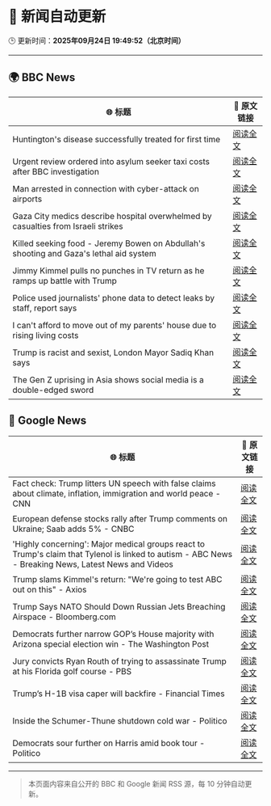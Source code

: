 # 🧠 新闻自动更新

🕒 更新时间：**2025年09月24日 19:49:52（北京时间）**

---

## 🌍 BBC News

| 🌐 标题 | 🔗 原文链接 |
|--------|-------------|
| Huntington's disease successfully treated for first time | [阅读全文](https://www.bbc.com/news/articles/cevz13xkxpro?at_medium=RSS&at_campaign=rss) |
| Urgent review ordered into asylum seeker taxi costs after BBC investigation | [阅读全文](https://www.bbc.com/news/articles/cx2j3regpdno?at_medium=RSS&at_campaign=rss) |
| Man arrested in connection with cyber-attack on airports | [阅读全文](https://www.bbc.com/news/articles/c62ldxyj431o?at_medium=RSS&at_campaign=rss) |
| Gaza City medics describe hospital overwhelmed by casualties from Israeli strikes | [阅读全文](https://www.bbc.com/news/articles/cgknzk46kz6o?at_medium=RSS&at_campaign=rss) |
| Killed seeking food - Jeremy Bowen on Abdullah's shooting and Gaza's lethal aid system | [阅读全文](https://www.bbc.com/news/articles/c75qr0gk0yqo?at_medium=RSS&at_campaign=rss) |
| Jimmy Kimmel pulls no punches in TV return as he ramps up battle with Trump | [阅读全文](https://www.bbc.com/news/articles/c0r09qdnd4yo?at_medium=RSS&at_campaign=rss) |
| Police used journalists' phone data to detect leaks by staff, report says | [阅读全文](https://www.bbc.com/news/articles/c62z5k9kw30o?at_medium=RSS&at_campaign=rss) |
| I can't afford to move out of my parents' house due to rising living costs | [阅读全文](https://www.bbc.com/news/articles/cq65m95gqdjo?at_medium=RSS&at_campaign=rss) |
| Trump is racist and sexist, London Mayor Sadiq Khan says | [阅读全文](https://www.bbc.com/news/articles/cre53qn8v07o?at_medium=RSS&at_campaign=rss) |
| The Gen Z uprising in Asia shows social media is a double-edged sword | [阅读全文](https://www.bbc.com/news/articles/cn4ljv39em7o?at_medium=RSS&at_campaign=rss) |

## 📰 Google News

| 🌐 标题 | 🔗 原文链接 |
|--------|-------------|
| Fact check: Trump litters UN speech with false claims about climate, inflation, immigration and world peace - CNN | [阅读全文](https://news.google.com/rss/articles/CBMifkFVX3lxTE1EM0NpMWh5VER0YTV5Sy1YdnVDQ2gtV0ZrcTgzUGlWY1ZjMGZRSHN3cS1JY2JwY1FkQm5YR2hfRnVwdkNxVkJ1d1E5V1hrODNjek56SE5CVGJ5U1Zyb2hGMDJ1OV9Sc1pfbVl3N0dlemVFaTVQdGFmcWw0SG5ndw?oc=5) |
| European defense stocks rally after Trump comments on Ukraine; Saab adds 5% - CNBC | [阅读全文](https://news.google.com/rss/articles/CBMipAFBVV95cUxPSUFycDZ3NXpXZ1RxV0FveFY4RVBCeXdSU0c2Vkh3RXB6c3BTaE9tZmJZRmJVUkRLRnRCS1pFT1A5VFZFU0FGX2g4YmRiU1UyRllnUzljUU9fTUdPNEJuaXRjUDJoM093WFVWdjZYT0dEdHRMY3pUVE1nZ2RILXhPcGVPak5sUkFrNThRMEowMmNXbHJuVnhVQ28yWU1ZWmhlQlAya9IBqgFBVV95cUxQcjZQMFhzUFhZTEZWSDJtTHNtYjlkNGpvQ0RoWmhVZk5tRGRUSnpjYzJPZXZMcnlSUjNKMEJ3VHpqLVR2Q280UV9Yc0h0Qk5RVHUtWnNQam13LTViTFFvRHczVjMtZXhCX0VUVTI5Z1JyTFEtbDhfd0J4Y1JnLXhWWFpQTkNZd2Ezem1pbWJaZzJ0cV8zeEdVOTBpRC1rdE9fOWljOVZmNWhMQQ?oc=5) |
| 'Highly concerning': Major medical groups react to Trump's claim that Tylenol is linked to autism - ABC News - Breaking News, Latest News and Videos | [阅读全文](https://news.google.com/rss/articles/CBMipgFBVV95cUxQdll4YUVKejR3WEFoXzFKNFlhZ2tNUEprY3l0NEJCZnN6Y29vbU5EMXRNQm9vUWdkR0NFZHFsSVdDbDJ5MGV4cU4xVzRVeUhBbmE1WUZOVEhNR2k4QWpmejFqendVd29aMlhfTUNRVmJ2ZjZ3UmxIZnQ3dVZlcGl3TTlKQVZQQ2U2RzlnTExhTzRrZGQ0SGZGem1aSUdfOC05aGwxb0Jn0gGrAUFVX3lxTE1CWFR1SWdBS3d1UGFZdlFvZlFxalNkUkxIcEh4Qml3Wkt4RFVfMWEzQlRQU254SER2ZjM1S0hRNm5RRU0wNkViNkxpRGRsdWkybEpPb3VwZlJMSWlGaC1LNkNhcDFWc2hUeHhYQkJQMTR3R0d1V251TzczVWp1eUpMUnZDb2dpMmxFcWdxVjRWWkdnanlJMXcySkZQdUI2QlpfdTVXTzFoUmlfdw?oc=5) |
| Trump slams Kimmel's return: "We're going to test ABC out on this" - Axios | [阅读全文](https://news.google.com/rss/articles/CBMib0FVX3lxTE9HVGd3QVpjWmRhWGpxYk5tWDFaWURvUGZ2dTZjX0Z1T2V2NW1UYU1HTHZ4YzdWN184NDBiNGZWem9CbFVwTUN5Vm9uSHdGWFVfenZXWFM0QTRNdEEyRFFWNlRJUUpOOUxONkM5bnM4SQ?oc=5) |
| Trump Says NATO Should Down Russian Jets Breaching Airspace - Bloomberg.com | [阅读全文](https://news.google.com/rss/articles/CBMitAFBVV95cUxPTUlaR2pqMkw2WGkxZEJGSmptSGl3RDRNVjYyM05uLXdKbk1BRlhhR0JsUnFFeWRudUV5TzZJcm51MElZOHdwQ2haeE4zQ3NyaU5mWGZ2ZzdaTmNDSDNZTkVocFpjWW9RZzV2bWRXdFhCV1VtRUNTQzRsbnhNVEJWQ0pPVXpWNmkycHdKNTFaNGhqQTJrU2J5RU05OXFWcWh1dWxQbjUzRDBlSldmUFQ2d2JRSmc?oc=5) |
| Democrats further narrow GOP’s House majority with Arizona special election win - The Washington Post | [阅读全文](https://news.google.com/rss/articles/CBMiqgFBVV95cUxQelZJakw3RnRzSlVWRGE3cFpkWl9ZTWdrNHBwemoxWC1yR1FKaFRRY0N5eFpFZW5EM3BwRTdhN2wwTDRrWXN3SXRnQTllWTdkYl9mX0xWcDBkM3hpZEdoUGtOTmZ4YWthX2RBZjRpbDNrWVE3WUlIanhVTk1ycTlKWFdEeVY3OUpjc3RQb1JZVE8xWERySEkxYXY0LU50aTNDQkdEUmJYSU5TQQ?oc=5) |
| Jury convicts Ryan Routh of trying to assassinate Trump at his Florida golf course - PBS | [阅读全文](https://news.google.com/rss/articles/CBMiugFBVV95cUxPeUFNaXhPWFgtX19oMWs4dVk2RExoQzc4eDB2OUZLQUptNlU2ZWtlaE51V2FlQ0tUQ2E2YzFVMEhCaFdxX2ZyakVIQ0dKb2N5TGloWW50c3ZFbjd0a0wzdGVXS3h6b21QN0VvSk1JVWZLZVhTOC1xMUc2OFZ6OUxyS0tZeERsdGJoOGhuczIycW9ZbkpxNmlPMFFLNzJhM1pzd1RyZlJoOWlLb2RIUGdHaDd1c1NvUGNueVE?oc=5) |
| Trump’s H-1B visa caper will backfire - Financial Times | [阅读全文](https://news.google.com/rss/articles/CBMicEFVX3lxTE1VMlZ5c25ZLXUyaFVVazBCOWl4RHdQMmtsTktNV0R4bnpMNnB6NEhXdHh4U0hYTkRDY04yVE9wdWw3bU5BTklvNjVycmJSeU5wQldqRXV5VHpBZmdhaUhLekFaelRQOXFxNFpUUWRHT2Y?oc=5) |
| Inside the Schumer-Thune shutdown cold war - Politico | [阅读全文](https://news.google.com/rss/articles/CBMilwFBVV95cUxOR29ST2t5NXNuZ0dhM1RaMUNCeEN4Wnc0aXhMU082clAwbW00SndZMWlhNEtxMWN5WGNzM3ZlN0Y3VTh5Tm5JczBVb3o0eXMxMFFuQzdDZzd0ZC1fTzA3TXYzcE5ONEJDcDZxcVh5ZkdpQUZENU05YlRXOWdBUnVTQy13QUVFb1JZSWZ2NThsVzMzX0h1R1lR?oc=5) |
| Democrats sour further on Harris amid book tour - Politico | [阅读全文](https://news.google.com/rss/articles/CBMiiwFBVV95cUxOVWpHOTVTbFhvWlJZZWFkekRGNzBkM3ltSjRnLVhaelNvNUF2eDctNGRQT1hWLU1EWkwyU0lrSjd1S3pPalh5aGNTQmZoQ0NGN1FRalNRdTBOalBvMjVhVmZLRlkxNVg4OWI0NWUyU3RpdXZ3NXZwcjlJME5nN3ZxQlVOYWNOaFVJcGdz?oc=5) |

---
> 本页面内容来自公开的 BBC 和 Google 新闻 RSS 源，每 10 分钟自动更新。